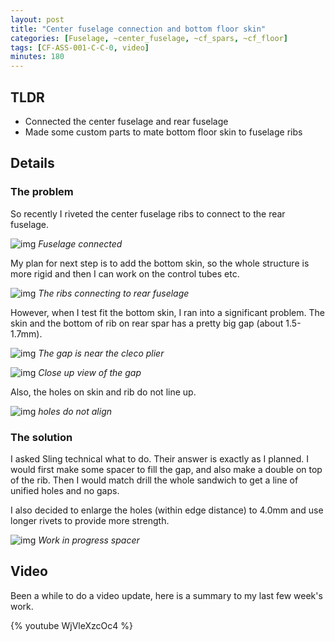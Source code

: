 ```yaml
---
layout: post
title: "Center fuselage connection and bottom floor skin"
categories: [Fuselage, ~center_fuselage, ~cf_spars, ~cf_floor]
tags: [CF-ASS-001-C-C-0, video]
minutes: 180
---
```


## TLDR

- Connected the center fuselage and rear fuselage
- Made some custom parts to mate bottom floor skin to fuselage ribs

## Details

### The problem

So recently I riveted the center fuselage ribs to connect to the rear fuselage.

![img](https://lh3.googleusercontent.com/pw/AP1GczNe-29kNcc7cpMIiRFO8Etcp8D9T0VbEC4HrG26lqn8YSbl1NtcjZiuNMwbBU0sIi5bZb5_qkxyb_7eg-X-GJzcszHy_6UtGyvAbf2M-GeorhwhrIpbHQApXGd9cIwQrkesZTzvHpiiLc_1iB42dxBLQg=w1290-h1712-s-no-gm?authuser=3)
_Fuselage connected_

My plan for next step is to add the bottom skin, so the whole structure is more rigid and then I can work on the control tubes etc.

![img](https://lh3.googleusercontent.com/pw/AP1GczM4LJuqckLyrn9-m4y-obE6qnTvpjKqoj-BdZapXflOKnYYIrXaZ16V3sG1k-76hQOUQM0ULZu7jfjAOnyeLzVdT4UrrAxwr_Og82QG7pxKb4o_G9KMmeYjDyG1msSvBowukObueCe2OyygOCxrdCjdLQ=w2274-h1712-s-no-gm?authuser=3)
_The ribs connecting to rear fuselage_

However, when I test fit the bottom skin, I ran into a significant problem. The skin and the bottom of rib on rear spar has a pretty big gap (about 1.5-1.7mm).

![img](https://lh3.googleusercontent.com/pw/AP1GczP_SKQWukJ0Dzi8R5kC5l3QKTuSsPVtLu-FPh6cjhJbuE6c5exTrlvp1zuZTI66TVWthSjc-w5L-WtDj9bpsJ06T8k0hMXenX5NVUcH-3YdCB53zbxQJnNDMgWUsgk2_iXCBqmmCxcu4OpnsH0klQPbag=w2274-h1712-s-no-gm?authuser=3)
_The gap is near the cleco plier_

![img](https://lh3.googleusercontent.com/pw/AP1GczPj2rTv0ydXfNH90PeKIhOuQIZf05ByoBj572rJSpWvigI4UBWKvzsY0sOrPcsGsB2XO3S-H1pqbGfiGEGpJG_jq5BCNvkuDaLc4YQgHYq981_RRkCgZlhDYi-FD3zJ5WzoVMKqF_iyT2puaoN4ZZViUA=w2274-h1712-s-no-gm?authuser=3)
_Close up view of the gap_

Also, the holes on skin and rib do not line up.

![img](https://lh3.googleusercontent.com/pw/AP1GczNfGNGOlqMzXuJwEc8PhKCojknuJbnI_7HZRFm2JWmjE11IR-tBjfLVKGNU4Rh_Cm0U3zwU8-bRLj3pgILcM3d-ho3M9au5qy_hycWcJWrUdfw7T3eYXCWU9s1-t1goC6smZR7POVuLU_s88dD5LCCREg=w1290-h1712-s-no-gm?authuser=3)
_holes do not align_

### The solution

I asked Sling technical what to do. Their answer is exactly as I planned. I would first make some spacer to fill the gap, and also make a double on top of the rib. Then I would match drill the whole sandwich to get a line of unified holes and no gaps.

I also decided to enlarge the holes (within edge distance) to 4.0mm and use longer rivets to provide more strength.

![img](https://lh3.googleusercontent.com/pw/AP1GczPyDXQmsxsz4LXZa5U3QY2oaWj9e0540gG4Gf-feXCRAviWaThGrQ_gZJ4r_IMyfASdpYhfpUhHWzkY0VGUq62S-O4t1b7cXBKn0P9HedCyxKP0oAVLqLIVilJpHCJ0UOS0pBH9WaIIyPrVs2oXdlsH2g=w2274-h1712-s-no-gm?authuser=3)
_Work in progress spacer_

## Video

Been a while to do a video update, here is a summary to my last few week's work.

{% youtube WjVleXzcOc4 %}
